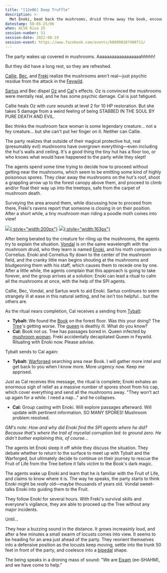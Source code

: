 ```yaml
---
title: "[12e06] Deep Truffle"
description: >-
  Met Enoki, beat back the mushrooms, druid threw away the book, encountered Eixam
datestamp: 50-05-25/06
when: AC50 Rixa 25
session-number: 51
session-date: 2022-08-19
session-event: https://www.facebook.com/events/608990207490711/
---
```


The party wakes up covered in mushrooms. Aaaaaaaaaaaaaaaaaahhhhh!

But they did have a long rest, so they are refreshed.

[Callie](../dossiers/callie), [Bec](../dossiers/bec), and [Freki](../dossiers/freki) realize the mushrooms aren't real&mdash;just psychic residue from the attack in the [Feywild](../locales/feywild).

[Sartus](../dossiers/sartus-morningdew) and Bec dispel [Oz](../dossiers/oz) and [Cal](../dossiers/cal)'s effects. Oz is convinced the mushrooms were mentally real, and he has some psychic damage. Cal is just fatigued.

Callie heals Oz with *cure wounds* at level 2 for 10 HP restoration. But she takes 5 damage from a weird feeling of being STABBED IN THE SOUL BY PURE DEATH AND EVIL.

Bec thinks the mushroom face woman is some legendary creature... not a fey creature... but she can't put her finger on it. Neither can Callie.

The party realizes that outside of their magical protective hut, real (presumably evil) mushrooms have overgrown everything&mdash;even including the hut's walls and ceiling. It's a good thing the tiny hut has a floor too, or who knows what would have happened to the party while they slept!

The agents spend some time trying to decide how to proceed without getting near the mushrooms, which seem to be emitting some kind of highly poisonous spores. They clear away the mushrooms on the hut's roof, shoot a grappling arrow up to the forest canopy above them, and proceed to climb and/or float their way up into the treetops, safe from the carpet of mushroom death.

Surveying the area around them, while discussing how to proceed from there, Freki's ravens report that someone is closing in on their position. After a short while, a tiny mushroom man riding a poodle moth comes into view!

[![](https://i.pinimg.com/originals/88/d7/62/88d76251487db1e123294759ca0ac34e.jpg){:style="width:200px"}](../dossiers/enoki) [![](https://i.pinimg.com/236x/a4/bd/fe/a4bdfef059791096661ca1599e3bc284.jpg){:style="width:163px"}](https://www.pinterest.com/pin/162340761559739851/)

After being berated by the creature for riling up the mushrooms, the agents try to explain the situation. [Vondal](../dossiers/vondal) is on the same wavelength with the mushroom druid, who they learn is named [Enoki](../dossiers/enoki), and his moth companion is Cornelius. Enoki and Cornelius fly down to the center of the mushroom field, and the cranky little man begins shouting at the mushrooms and bludgeoning them with his staff, which causes them to recede one by one. After a little while, the agents complain that this approach is going to take forever, and the group arrives at a solution: Enoki can lead a ritual to calm all the mushrooms at once, with the help of the SPI agents.

Callie, Bec, Vondal, and Sartus work to aid Enoki. Sartus continues to seem strangely ill at ease in this natural setting, and he isn't too helpful... but the others are. 

As the ritual nears completion, Cal receives a sending from [Tybalt](../dossiers/tybalt):

* **Tybalt:** We found the [Book](../relics/necronomicon) on the forest floor. Was this your doing? The [Tree](../relics/yggdrasil)'s getting worse. The [queen](../dossiers/ambriel-estanesse) is deathly ill. What do you know?
* **Cal:** Book not us. Tree has passages bored in. Queen infected by [mushroom woman](../dossiers/zuggtmoy). Freki accidentally decapitated Queen in Feywild. Ritualing with Enoki now. Please advise.

Tybalt sends to Cal again:

* **Tybalt:** [Warforged](../relics/warforged) searching area near Book. I will gather more intel and get back to you when I know more. More urgency now. Keep me apprised.

Just as Cal receives this message, the ritual is complete; Enoki exhales an enormous sigh of relief as a massive number of spores shoot from his cap, which cover everything and send all the mushrooms away. "They won't act up again for a while. I need a nap..." and he collapses.

* **Cal:** Group casting with Enoki. Will explore passages afterward. Will update with pertinent information. SO MANY SPORES! Mushroom problem resolved.

*GM's note: How and why did Enoki find the SPI agents where he did? Because that's where the trail of mycelial corruption led: to ground zero. He didn't bother explaining this, of course...*

The agents let Enoki sleep it off while they discuss the situation. They debate whether to return to the surface to meet up with Tybalt and the Warforged, but ultimately decide to continue on their journey to rescue the Fruit of Life from the Tree before it falls victim to the Book's dark magic.

The agents wake up Enoki and learn that he is familiar with the Fruit of Life, and claims to know where it is. The way he speaks, the party starts to think Enoki might be *really* old&mdash;maybe thousands of years old. Vondal sweet-talks Enoki into guiding them to the Fruit.

They follow Enoki for several hours. With Freki's survival skills and everyone's vigilance, they are able to proceed up the Tree without any major incidents.

Until...

They hear a buzzing sound in the distance. It grows increasinly loud, and after a few minutes a small swarm of locusts comes into view. It seems to be heading for an area just ahead of the party. They reorient themselves into a defensive position as the locusts keep moving, settle into the trunk 50 feet in front of the party, and coelesce into a [bipedal](../glossary#bipedal) shape.

The being speaks in a droning mass of sound: "We are [Eixam](../dossiers/eixam) (ee-SHAHM), and we have come to help."
